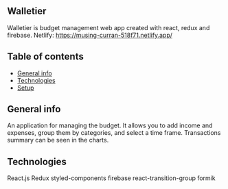 ## Walletier

Walletier is budget management web app created with react, redux and firebase.
Netlify: https://musing-curran-518f71.netlify.app/

## Table of contents

- [General info](#general-info)
- [Technologies](#technologies)
- [Setup](#setup)

## General info

An application for managing the budget. It allows you to add income and expenses, group them by categories, and select a time frame. Transactions summary can be seen in the charts.

## Technologies

React.js
Redux
styled-components
firebase
react-transition-group
formik
